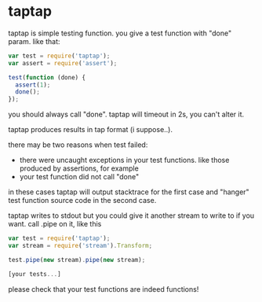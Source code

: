 taptap
===========
taptap is simple testing function. you give a test function with "done" param. like that:

```javascript
var test = require('taptap');
var assert = require('assert');

test(function (done) {
  assert(1);
  done();
});
```

you should always call "done". taptap will timeout in 2s, you can't alter it.

taptap produces results in tap format (i suppose..).

there may be two reasons when test failed:

 * there were uncaught exceptions in your test functions. like those produced by assertions, for example
 * your test function did not call "done"

in these cases taptap will output stacktrace for the first case and "hanger" test function source code in the second case.

taptap writes to stdout but you could give it another stream to write to if you want. call .pipe on it, like this

```javascript
var test = require('taptap');
var stream = require('stream').Transform;

test.pipe(new stream).pipe(new stream);

[your tests...]
```

please check that your test functions are indeed functions!